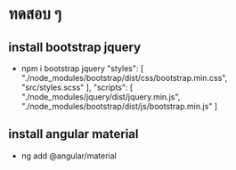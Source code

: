 # ทดสอบ ๆ

## install bootstrap jquery

- npm i bootstrap jquery
  "styles": [
  "./node_modules/bootstrap/dist/css/bootstrap.min.css",
  "src/styles.scss"
  ],
  "scripts": [
  "./node_modules/jquery/dist/jquery.min.js",
  "./node_modules/bootstrap/dist/js/bootstrap.min.js"
  ]

 ## install  angular material

 - ng add @angular/material

##
